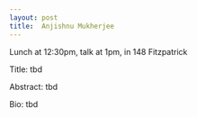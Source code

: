 ```yaml
---
layout: post
title:  Anjishnu Mukherjee
---
```


Lunch at 12:30pm, talk at 1pm, in 148 Fitzpatrick

Title: tbd

Abstract: tbd

Bio: tbd
